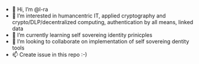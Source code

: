 - 👋 Hi, I’m @l-ra
- 👀 I’m interested in humancentric IT, applied cryptography and crypto/DLP/decentralized computing, authentication by all means, linked data
- 🌱 I’m currently learning self sovereing identity prinicples
- 💞️ I’m looking to collaborate on implementation of self sovereing dentity tools
- 📫 Create issue in this repo :-) 

<!---
l-ra/l-ra is a ✨ special ✨ repository because its `README.md` (this file) appears on your GitHub profile.
You can click the Preview link to take a look at your changes.
--->
